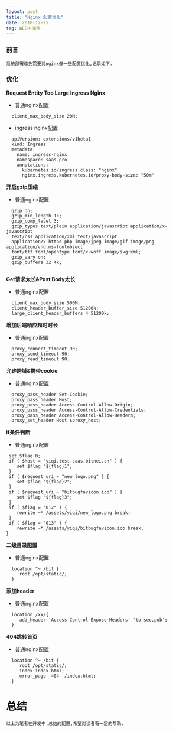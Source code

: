 ```yaml
---
layout: post
title: "Nginx 配置优化"
date: 2018-12-25  
tag: WEB中间件
---
```


### 前言
    
	系统部署难免需要对nginx做一些配置优化,记录如下.

### 优化

**Request Entity Too Large Ingress Nginx**

* 普通nginx配置

```
  client_max_body_size 20M;
```
* ingress nginx配置

```
  apiVersion: extensions/v1beta1
  kind: Ingress
  metadata:
    name: ingress-nginx
    namespace: saas-pro
    annotations:
      kubernetes.io/ingress.class: "nginx"
      nginx.ingress.kubernetes.io/proxy-body-size: "50m"
```

**开启gzip压缩**

* 普通nginx配置

```
  gzip on;
  gzip_min_length 1k;
  gzip_comp_level 3;
  gzip_types text/plain application/javascript application/x-javascript 
  text/css application/xml text/javascript 
  application/x-httpd-php image/jpeg image/gif image/png application/vnd.ms-fontobject
  font/ttf font/opentype font/x-woff image/svg+xml;
  gzip_vary on;   
  gzip_buffers 32 4k;
  
```

**Get请求太长&Post Body太长**

* 普通nginx配置

```
  client_max_body_size 500M;
  client_header_buffer_size 51200k;
  large_client_header_buffers 4 51200k;
```

**增加后端响应超时时长**

* 普通nginx配置

```
  proxy_connect_timeout 90;
  proxy_send_timeout 90;
  proxy_read_timeout 90;

```
**允许跨域&携带cookie**

* 普通nginx配置

```
  proxy_pass_header Set-Cookie;
  proxy_pass_header Host;
  proxy_pass_header Access-Control-Allow-Origin;
  proxy_pass_header Access-Control-Allow-Credentials;
  proxy_pass_header Access-Control-Allow-Headers;
  proxy_set_header Host $proxy_host;

```

**if条件判断**

* 普通nginx配置

```
 set $flag 0;
 if ( $host = "yiqi.test-saas.bitnei.cn" ) {
 	set $flag "${flag}1";
 }
 if ( $request_uri ~ "new_logo.png" ) {
    set $flag "${flag}2";
 }
 if ( $request_uri ~ "bitbugfavicon.ico" ) {
    set $flag "${flag}3";
 }
 if ( $flag = "012" ) {
 	rewrite ~* /assets/yiqi/new_logo.png break;
 }
 if ( $flag = "013" ) {
    rewrite ~* /assets/yiqi/bitbugfavicon.ico break;
}

```

**二级目录配置**

* 普通nginx配置

```
  location ^~ /bit {
     root /opt/static/;
  }

```

**添加header**

* 普通nginx配置

```
  location /xx/{
     add_header 'Access-Control-Expose-Headers' 'to-sec,pub';
  }

```

**404跳转首页**

* 普通nginx配置

```
  location ^~ /bit {
     root /opt/static/;
     index index.html; 
     error_page  404  /index.html;
  }

```

# 总结

	以上为笔者在开发中,总结的配置,希望对读者有一定的帮助.

